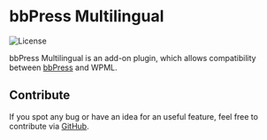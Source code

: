 # bbPress Multilingual

![License](https://img.shields.io/badge/license-GPLv2-red.svg?style=flat-squar)


bbPress Multilingual is an add-on plugin, which allows compatibility between [bbPress](https://bbpress.org) and WPML.


## Contribute

If you spot any bug or have an idea for an useful feature, feel free to contribute via [GitHub](https://github.com/OnTheGoSystems/bbpress-multilingual).
